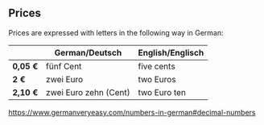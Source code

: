 ## Prices

Prices are expressed with letters in the following way in German:

|            | German/Deutsch        | English/Englisch |
| ---------- | --------------------- | ---------------- |
| **0,05 €** | fünf Cent             | five cents       |
| **2 €**    | zwei Euro             | two Euros        |
| **2,10 €** | zwei Euro zehn (Cent) | two Euro ten     |



https://www.germanveryeasy.com/numbers-in-german#decimal-numbers